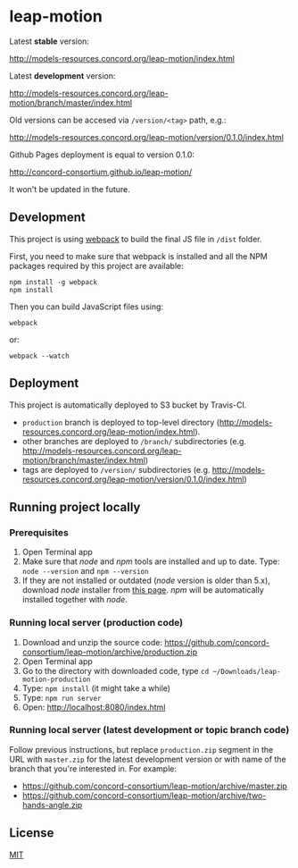 # leap-motion

Latest **stable** version:

http://models-resources.concord.org/leap-motion/index.html

Latest **development** version:

http://models-resources.concord.org/leap-motion/branch/master/index.html

Old versions can be accesed via `/version/<tag>` path, e.g.:

http://models-resources.concord.org/leap-motion/version/0.1.0/index.html

Github Pages deployment is equal to version 0.1.0:

http://concord-consortium.github.io/leap-motion/

It won't be updated in the future.

## Development

This project is using [webpack](http://webpack.github.io/) to build the final JS file in `/dist` folder.

First, you need to make sure that webpack is installed and all the NPM packages required by this project are available:

```
npm install -g webpack
npm install
```
Then you can build JavaScript files using:
```
webpack
```
or:
```
webpack --watch
```

## Deployment

This project is automatically deployed to S3 bucket by Travis-CI.

- `production` branch is deployed to top-level directory (http://models-resources.concord.org/leap-motion/index.html).
- other branches are deployed to `/branch/` subdirectories (e.g. http://models-resources.concord.org/leap-motion/branch/master/index.html)
- tags are deployed to `/version/` subdirectories  (e.g. http://models-resources.concord.org/leap-motion/version/0.1.0/index.html)

## Running project locally 

### Prerequisites

1. Open Terminal app
2. Make sure that *node* and *npm* tools are installed and up to date. Type: `node --version` and `npm --version`
3. If they are not installed or outdated (*node* version is older than 5.x), download *node* installer from [this page](https://nodejs.org/en/download/current/). *npm* will be automatically installed together with *node*.

### Running local server (production code)

1. Download and unzip the source code: https://github.com/concord-consortium/leap-motion/archive/production.zip
2. Open Terminal app
3. Go to the directory with downloaded code, type `cd ~/Downloads/leap-motion-production`
4. Type: `npm install` (it might take a while)
5. Type: `npm run server`
6. Open: [http://localhost:8080/index.html](http://localhost:8080/index.html)

### Running local server (latest development or topic branch code)

Follow previous instructions, but replace `production.zip` segment in the URL with `master.zip` for the latest development version or with name of the branch that you're interested in. For example:

- https://github.com/concord-consortium/leap-motion/archive/master.zip
- https://github.com/concord-consortium/leap-motion/archive/two-hands-angle.zip

## License 

[MIT](https://github.com/concord-consortium/grasp-seasons/blob/master/LICENSE)
